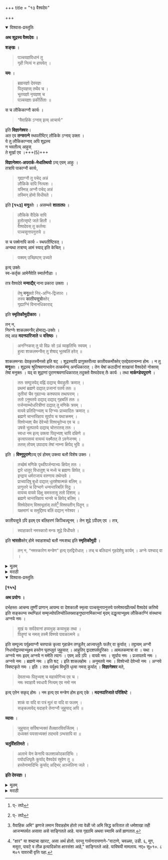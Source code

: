 +++
title = "१३ वैश्वदेवः"

+++


<details open><summary>विश्वास-प्रस्तुतिः</summary>

**अथ शूद्रस्य वैश्वदेवः ।**

**शङ्खः** ।

> पञ्चयज्ञविधानं तु  
> गृही नित्यं न हापयेत् ।

**यमः** ।

> ब्रह्मयज्ञो देवयज्ञः  
पितृयज्ञस् तथैव च ।  
भूतयज्ञो नृयज्ञश् च  
पञ्चयज्ञाः प्रकीर्तिताः ॥

स च लौकिकाग्नौ कार्यः ।  

> “वैवाहिके ऽग्नाव् इत्य् आचार्यः” 

इति **विज्ञानेश्वरः**।  
अत एव **तन्त्ररत्ने** स्थपतीष्टिर् लौकिके ऽग्नाव् उक्ता ।  
ये तु लौकिकाग्नाव् अपि शूद्रस्य  
न भवतीत्य् आहुस्  
ते मूर्खा एव ।+++(5)+++  

**विज्ञानेश्वर-अपरार्क-मेधातिथयो** ऽप्य् एवम् आहुः ।  
तत्रापि पाकाग्नौ कार्यः,

> गृह्याग्नौ तु पचेद् अन्नं  
लौकिके वापि नित्यशः ।  
यस्मिन्न् अग्नौ पचेद् अन्नं  
तस्मिन् होमो विधीयते ।

इति **[१५३]** **मनू**क्तेः । असम्भवे **शातातपः** ।

> लौकिके वैदिके वापि  
हुतोत्सृष्टे जले क्षितौ ।  
वैश्वदेवस् तु कर्तव्यः  
पञ्चसूनापनुत्तये ॥

स च पक्वेनापि कार्यः - स्थपतीष्टिवत् ।  
अन्यथा तत्राप्य् आमं स्याद् इति केचित् ।  

> पक्वम् उच्छिष्टम् उच्यते 

इत्य् उक्तेः  
स्व-कर्तृक आमेनैवेति स्मार्तगौडाः ।  

तत्र वैश्वदेवे **मन्वाद्यैर्** नाना प्रकारा उक्ताः ।  

> तेषु **मनू**क्तो निर्-अग्नि-द्विजपरः ।  
तस्य **कातीयसूत्रो**क्तेर्  
गृह्याग्निं विनानधिकाराद्  

इति **स्मृतिकौमुदीकारः** ।  

तन् न,  
निरग्नेः शाकलमन्त्रैर् होमाद्य्-उक्तेः ।  
तद् आह **मदनपारिजाते** च **वसिष्ठः** । 

> अनग्निकस् तु यो विप्रः सो ऽन्नं व्याहृतिभिः स्वयम् ।  
हुत्वा शाकलमन्त्रैस् तु शेषाद् भूतबलिं हरेत् ॥

शाकलमन्त्राः देवकृतस्यैनसो इति षट् । शूद्रस्यापि प्रागुक्तरीत्या कातीयकर्मोक्तेर् एतद्देवतानाम्ना होमः । न तु **मनू**क्तः । शूद्रस्य श्रुतिश्रवणाभावेन तत्कर्मण्य् अनधिकारात् । तेन येषां कठादीनां शाखायां वैश्वदेवो नोक्तस् तेषां मनूक्तः । यद् वा शूद्राणां पुराणश्रवणाधिकारात् तदुक्तो वैश्वदेवस् तैः कार्यः । तथा **मार्कण्डेयपुराणे** । 

> ततः सम्पूजयेद् वह्निं दद्याच् चैवाहुतीः क्रमात् ।  
प्रथमां ब्रह्मणे दद्यात् प्रजानां पतये ततः ॥  
तृतीयां चैव गृह्याभ्यः कश्यपाय तथापराम् ।  
ततो ऽनुमतये दद्याद् दद्याद् गृहबलिं ततः ॥  
पर्जन्याम्भोधरित्रीणां दद्यात् तु मणिके त्रयम् ।  
वायवे प्रतिदिग्भ्यश् च दिग्भ्यः प्राच्यादितः क्रमात् ॥  
ब्रह्मणे चान्तरिक्षाय सूर्याय च यथाक्रमम् ।  
विश्वेभ्यश् चैव देवेभ्यो विश्वभूतेभ्य एव च ॥  
उषसे भूतपतये दद्याच् चोत्तरतस् ततः ।  
स्वधा नम इत्य् उक्त्वा पितृभ्यश् चापि दक्षिणे ॥  
कृत्वापसव्यं वायव्यं यक्ष्मैतत् ते ऽवनेजनम् ।  
ततस् तोयम् उपादाय तेषां नाम्ना क्षिपेद् भुवि ॥ 

इति । **विष्णुपुराणे**ऽप्य् एवं होमम् उक्त्वा बलौ विशेष उक्तः ।

> तच्छेषं मणिके पृथ्वीपर्जन्याभ्यः क्षिपेत् ततः ।  
द्वारे धातुर् विधातुश् च मध्ये च ब्रह्मणः क्षिपेत् ॥  
इन्द्राय धर्मराजाय वरुणाय तथेन्दवे ।  
प्राच्यादिषु बुधो दद्यात् धुतशेषात्मकं बलिम् ॥  
प्रागुत्तरे च दिग्भागे धन्वन्तरिबलिं विदुः ।  
वायव्य वायवे दिक्षु समस्तासु ततो दिशाम् ॥  
ब्रह्मणे चान्तरिक्षाय भानवे च क्षिपेद् बलिम् ।  
विश्वेदेवान् विश्वभूतांस् ततो[^४६] विश्वपतीन् पितॄन् ॥  
यक्षमाणं च समुद्दिश्य बलिं दद्यान् नरेश्वर ।

[^४६]:
     प्- तपो

कातीयसूत्रे ऽपि इदम् एव बलिहरणं किञ्चिन्न्यूनम् । तेन शूद्रे ऽपीदम् एव । तत्र,

> स्वाहाकारे नमस्कारो मन्त्रः शूद्रे विधीयते ।

इति **भारतो**क्तेर् होमे स्वाहाशब्दो बलौ नमःशब्द इति **स्मृतिकौमुदी** । 

> तन् न, “नमस्कारेण मन्त्रेण” इत्य् एतद्विरोधात् । तच् च बलिदानं गृहदेशेषु कार्यम् । अग्नेः पश्चाद् वा ।
</details>

<details><summary>मूलम्</summary>

**अथ शूद्रस्य वैश्वदेवः ।**

**शङ्खः** ।

> पञ्चयज्ञविधानं तु  
> गृही नित्यं न हापयेत् ।

**यमः** ।

> ब्रह्मयज्ञो देवयज्ञः  
पितृयज्ञस् तथैव च ।  
भूतयज्ञो नृयज्ञश् च  
पञ्चयज्ञाः प्रकीर्तिताः ॥

स च लौकिकाग्नौ कार्यः ।  

> “वैवाहिके ऽग्नाव् इत्य् आचार्यः” 

इति **विज्ञानेश्वरः**।  
अत एव **तन्त्ररत्ने** स्थपतीष्टिर् लौकिके ऽग्नाव् उक्ता ।  
ये तु लौकिकाग्नाव् अपि शूद्रस्य  
न भवतीत्य् आहुस्  
ते मूर्खा एव ।+++(5)+++  

**विज्ञानेश्वर-अपरार्क-मेधातिथयो** ऽप्य् एवम् आहुः ।  
तत्रापि पाकाग्नौ कार्यः,

> गृह्याग्नौ तु पचेद् अन्नं  
लौकिके वापि नित्यशः ।  
यस्मिन्न् अग्नौ पचेद् अन्नं  
तस्मिन् होमो विधीयते ।

इति **[१५३]** **मनू**क्तेः । असम्भवे **शातातपः** ।

> लौकिके वैदिके वापि  
हुतोत्सृष्टे जले क्षितौ ।  
वैश्वदेवस् तु कर्तव्यः  
पञ्चसूनापनुत्तये ॥

स च पक्वेनापि कार्यः - स्थपतीष्टिवत् ।  
अन्यथा तत्राप्य् आमं स्याद् इति <u>केचित्</u> ।  

> पक्वम् उच्छिष्टम् उच्यते 

इत्य् उक्तेः  
स्व-कर्तृक आमेनैवेति स्मार्तगौडाः ।  

तत्र वैश्वदेवे **मन्वाद्यैर्** नाना प्रकारा उक्ताः ।  

> तेषु **मनू**क्तो निर्-अग्नि-द्विजपरः ।  
तस्य **कातीयसूत्रो**क्तेर्  
गृह्याग्निं विनानधिकाराद्  

इति **स्मृतिकौमुदीकारः** ।  

<u>तन् न</u>,  
निरग्नेः शाकलमन्त्रैर् होमाद्य्-उक्तेः ।  
तद् आह **मदनपारिजाते** च **वसिष्ठः** । 

> अनग्निकस् तु यो विप्रः सो ऽन्नं व्याहृतिभिः स्वयम् ।  
हुत्वा शाकलमन्त्रैस् तु शेषाद् भूतबलिं हरेत् ॥

शाकलमन्त्राः देवकृतस्यैनसो इति षट् । शूद्रस्यापि प्रागुक्तरीत्या कातीयकर्मोक्तेर् एतद्देवतानाम्ना होमः । न तु **मनू**क्तः । शूद्रस्य श्रुतिश्रवणाभावेन तत्कर्मण्य् अनधिकारात् । तेन येषां कठादीनां शाखायां वैश्वदेवो नोक्तस् तेषां मनूक्तः । यद् वा शूद्राणां पुराणश्रवणाधिकारात् तदुक्तो वैश्वदेवस् तैः कार्यः । तथा **मार्कण्डेयपुराणे** । 

> ततः सम्पूजयेद् वह्निं दद्याच् चैवाहुतीः क्रमात् ।  
प्रथमां ब्रह्मणे दद्यात् प्रजानां पतये ततः ॥  
तृतीयां चैव गृह्याभ्यः कश्यपाय तथापराम् ।  
ततो ऽनुमतये दद्याद् दद्याद् गृहबलिं ततः ॥  
पर्जन्याम्भोधरित्रीणां दद्यात् तु मणिके त्रयम् ।  
वायवे प्रतिदिग्भ्यश् च दिग्भ्यः प्राच्यादितः क्रमात् ॥  
ब्रह्मणे चान्तरिक्षाय सूर्याय च यथाक्रमम् ।  
विश्वेभ्यश् चैव देवेभ्यो विश्वभूतेभ्य एव च ॥  
उषसे भूतपतये दद्याच् चोत्तरतस् ततः ।  
स्वधा नम इत्य् उक्त्वा पितृभ्यश् चापि दक्षिणे ॥  
कृत्वापसव्यं वायव्यं यक्ष्मैतत् ते ऽवनेजनम् ।  
ततस् तोयम् उपादाय तेषां नाम्ना क्षिपेद् भुवि ॥ 

इति । **विष्णुपुराणे**ऽप्य् एवं होमम् उक्त्वा बलौ विशेष उक्तः ।

> तच्छेषं मणिके पृथ्वीपर्जन्याभ्यः क्षिपेत् ततः ।  
द्वारे धातुर् विधातुश् च मध्ये च ब्रह्मणः क्षिपेत् ॥  
इन्द्राय धर्मराजाय वरुणाय तथेन्दवे ।  
प्राच्यादिषु बुधो दद्यात् धुतशेषात्मकं बलिम् ॥  
प्रागुत्तरे च दिग्भागे धन्वन्तरिबलिं विदुः ।  
वायव्य वायवे दिक्षु समस्तासु ततो दिशाम् ॥  
ब्रह्मणे चान्तरिक्षाय भानवे च क्षिपेद् बलिम् ।  
विश्वेदेवान् विश्वभूतांस् ततो[^४६] विश्वपतीन् पितॄन् ॥  
यक्षमाणं च समुद्दिश्य बलिं दद्यान् नरेश्वर ।

[^४६]:
     प्- तपो

कातीयसूत्रे ऽपि इदम् एव बलिहरणं किञ्चिन्न्यूनम् । तेन शूद्रे ऽपीदम् एव । तत्र,

> स्वाहाकारे नमस्कारो मन्त्रः शूद्रे विधीयते ।

इति **भारतो**क्तेर् होमे स्वाहाशब्दो बलौ नमःशब्द इति **स्मृतिकौमुदी** । 

> <u>तन् न</u>, “नमस्कारेण मन्त्रेण” इत्य् एतद्विरोधात् । तच् च बलिदानं गृहदेशेषु कार्यम् । अग्नेः पश्चाद् वा ।
</details>

<details><summary>मराठी</summary>

यानन्तर वैश्वदेव साङ्गतो. 

याविषयी शङ्ख ह्मणतो की,-" गृहस्थाने प्रतिदिनीं पञ्चमहायज्ञ चुकवू नयेत." पम्च यज्ञांविषयीं यम ह्मणतो-" ब्रह्मयज्ञ, देवयज्ञ, पितृयज्ञ, भूतयज्ञ; आणि मनुष्ययज्ञ याम्स पञ्चमहायज्ञ ह्मणतात. सर्वाम्स मिळून वैश्वदेव असें ह्मणावेम्. तो लौकिकानीम्न करावा. "वैवाहिकाङ्ग्नीत[^१] करावा, " असें आचार्याचे मत आहे असे विज्ञानेश्वर ह्मणतो. 

[^१]: वैवाहिक अमि" झणजे लमान विवाहहोम होतो त्या वेळी जो अमि सिद्ध करितात तो धर्मशाखा तही आजन्मपर्यत असावा असे साङ्गितले आहे. यास गृह्यामि अथवा स्माामि असें ह्मणतात. 

यासाठीच तन्त्ररणाम्त "स्थपतीष्टि लौकिकानीत करावी," असे साङ्गितले आहे. जे लौकिकानीतही शूद्राम्स वैश्वदेव करण्याचा अधिकार नाही असें ह्मणतात; ते केवळ मूर्खच होत. हे मीच प्र णतों असें नाहीं तर विज्ञानेश्वर, अपरार्क, मेधातिथि हेही असेच ह्मणतात. लौकिकानीत करणे तोही ज्यावर स्वयम्पाक केला असेल त्याम्त करावा; कारण, अग्निहोत्र्यान्नी श्री. ताग्नीत व इतरान्नी गृह्याग्नीत तोही नसल्यास लौकिकानीत नित्य वैश्वदेव करावा. परन्तु "ज्यावर पाक होतो त्याम्त न करितां अन्यत्र करूं नये,' असी मनुक्ति आहे. याच्या असम्भवीं शातातप ह्मणतो-"लौकिक किंवा वैदिकाग्नीत, उदकाम्त किंवा भूमीवर, पञ्चमूनादोषनिवारणार्थ वैश्वदेव करावा." तो पक्वान्नानेम्न करावा, नाहीपेक्षा " स्थपतीष्टिवत् ने.हि आमान्न ग्रहण होईल, " असे कित्येक ह्मणतात. पक्वान्नास उच्छिष्ट हटले आहे. ( पृ० ५३ पम्० २५ पहा. ) ह्मणून. "शूद्राने स्वतः आमानानेच करावा, "असे स्मार्तगाँड ह्मणतात. वैश्वदेवाचे प्रकार मन्वादिकान्नी अनेक साङ्गितले आहेत. त्याम्त मनूक्त पक्ष निरग्निद्विनपर आहे. " शूद्रास कातीयमूत्रानुसार कर्मे करण्यास साङ्गितले आहे" ह्मणून, " गृह्याग्नीवाञ्चून अधिकार सिद्ध होत नाही,' असे स्मृतिकौमुदीकर्ता म णतो, ते योग्य नाही. कारण, कातीयसूत्रानुसार वागणारा असून, तो निरग्नि असेल तर त्याला शाकलमन्त्रान्नी, होमादिक करण्यास साङ्गितले आहे. तम्न मदनपारिजाताम्त वसिष्ठ माङ्गतो - "जो ब्राह्मण निरग्निक असेल, त्याने स्वतः व्याहृति, व शाकलमन्त्रान्नी ह वन करून, हुतशेष अन्नान्तून भूतबलि द्यावा. " " देवकृतस्यैनसो०६" याम्स शा कलमन्त्र ह्मणतात. शूद्रामही पूर्वी माङ्गितल्या रीतीनं कातीयमूत्रानुसार कर्मे करण्यास माङ्गितले असून मन्त्रोच्चाराना अधिकार नाही ह्मणून, त्याने या देवताञ्च्या नामान्नी होम क रणे उचित आहे. मनुकथित पक्ष मात्र योग्य नाही. कारण, शूद्रास वेदश्रवण करण्याचा अधिकार नसल्याने तत्सम्बन्धी काचा अधिकार नाही. यावरून ज्या कठादिकाम्स स्वशाग्वैत वैश्वदेव उक्त नाही, त्याम्स मनुप्रोक्त विहित आहे. अथवा शूद्राम्स पुराणश्रवणा विकार आहे, यास्तव त्यान्नी पुराणोक्त वैश्वदेव करावा. तमम्च मार्कडेयपुराणाम्त " आचमनादि केल्यावर अग्निपूजन करून, क्रमाने आहुति द्याव्या." त्याञ्चे मन्त्र "ब्रह्मणे नमः १, प्रजापतये नमः २, गृह्याभ्यो नमः ३, कश्यपाय नमः ४, अनु. मतये नमः ५ या पाम्च अग्नीत घालाव्या. नन्तर गृहबलि द्यावा. तो - पर्जन्याय नमः । अम्भोभ्यो नमः । धरित्र्यै नमः या ३ मन्त्रान्नी मणिकाम्त ( मडक्याम्न ) देऊन वायवे नमः क्रमाने पूर्वादिक चार दिशाम आणि प्रतिदिशाम्म - ब्रह्मणे नमः । अन्तरिक्षाय नमः । सूर्याय नमः । विश्वभ्यो देवेभ्यो नमः । विश्वभूतेभ्यो नमः । उषसे नमः । भूतपतये नमः । उत्तरेस पितृभ्यः स्वधा नमः । 

दक्षिणेस; मग अपसव्य करून, वाय व्येस यक्ष्मतर्पण करावेम्. मग ज्याम्स आहुति दिल्या असतील, त्याञ्च्या नामाने भूमीवर उदक सोडावें," असा प्रयोग साङ्गितला आहे. विष्णुपुराणान्तही पूर्ववत् होम साङ्गून, बलि हरणाम्त विशेष साङ्गितला तो-"हुतशेषान्तून शेषान्नाने मणिकाम्त पृथ्वी, पर्नन्य, व उदक याम्स आहुति देऊन, द्वाराम्त धाता १, विधाता २, मध्ये ब्रह्मा, पूर्वेस इन्द्र, दक्षिणेस धर्मरान, पश्चिमेस वरुण, उत्तरेस चन्द्र, असा हुतशेष बलि देऊन, ईशान्येस धन्वन्तरि, वायव्येस वायु, ब्रह्मा, अन्तरिक्ष, सूर्य, विश्वेदेव, विश्वहुत, विश्वपति, पितर, व यक्ष्मा, याम्स उ. देशून बलि द्यावा. " कातीयसूत्रान्तही हेच बलिहरण काही कमी साङ्गितले आहे. यावरून शूद्रांसही हेच उक्त आहे. त्याम्त " स्वाहाशब्दस्थानी शूद्रास नमः शब्दाचे वि धान करितो, " असे भारतवचन आहे. यास्तव, “ होमाम्त स्वाहा शब्द व बलिहरणाम्त नमःशब्द योजावा," असे स्मृतिकौमुदीत साङ्गितले आहे; ते योग्य नाही. कारण "नमस्कारमन्त्रानं." (पृ० ५१ पम्० १६ ) या वचनाशी विरोध येतो झणून. ते बलिदान घरच्या एका प्रदेशाम्त किंवा अग्नीमागें करावेम्. इति वैश्वदेवविचारः॥
</details>

<details open><summary>विश्वास-प्रस्तुतिः</summary>

**[१५५]**

**अथ प्रयोगः ।**

दर्भहस्तः आचम्य तूष्णीं प्राणान् आयम्य वा देशकालौ स्मृत्वा पञ्चसूनापनुत्तये परमेश्वरप्रीत्यर्थं वैश्वदेवं करिष्ये इति सङ्कल्प्य स्थण्डिलं सम्मृज्योपलिप्योल्लिख्याङ्गुष्ठानामिकाभ्यां मृदम् उद्धृत्याभ्युक्ष्य लौकिकाग्निं संस्थाप्य अग्नये नमः । 

> मुखं यः सर्वदेवानां हव्यभुक् कव्यभुक् तथा ।  
पितॄणां च नमस् तस्मै विष्णवे पावकात्मने ॥

इति सम्पूज्य पर्युक्ष्याग्नौ चरुपाकं कृत्वा गृहान्नेन तण्डुलैर् आज्यप्लुतैः फलैर् वा कुर्यात् । तद्द्रव्यम् अग्नौ निधायोद्वास्याभ्युक्ष्य हस्तेन घृतप्लुतं जुहुयात् । आहुतिर् द्वादशपर्वपूरिकाः । आमलकमात्रा वा । यथा । अग्नये नमः इदम् अग्नये न ममेति त्यागः । एवम् अग्रे ऽपि । वायवे नमः । सूर्याय नमः । प्रजापतये नमः । अग्नये नमः । ब्रह्मणे नमः । इति षट् । इति शाकलहोमः । अनुमतये नमः । विश्वेभ्यो देवेभ्यो नमः । अग्नये स्विष्टकृते नमः । इति । ततः पर्युक्ष्य विभूतिं धृत्वा नमस् कुर्यात् । **विज्ञानेश्वर** मते, 

> देवताभ्यः पितृभ्यश् च महायोगिभ्य एव च ।  
नमः स्वाहायै स्वधायै नित्यम् एव नमो नम 

इत्य् एतेन सकृद् होमः । नम इत्य् एव मन्त्रेण होम इत्य् एके । **मदनपारिजाते परिशिष्टे** ।

> शाकं वा यदि वा पत्रं मूलं वा यदि वा फलम् ।  
सङ्कल्पयेद् यदाहारे तेनाग्नौ जुहुयाद् अपि ॥

**व्यासः** ।

> जुहुयात् सर्पिषाभ्यक्तं तैलक्षारविवर्जितम् ।  
दध्यक्तं पयसाभ्यक्तं तदभावे ऽम्भसापि वा ॥

**चतुर्विंशतिमते** ।

> अलाभे येन केनापि फलशाकोदकादिभिः ।  
पयोदधिघृतैः कुर्याद् वैश्वदेवं स्रुवेण तु ॥  
हस्तेनामादिभिः कुर्याद् अद्भिर् अञ्जलिना जले ।

**इति देवयज्ञः ।**
</details>

<details><summary>मूलम्</summary>

**[१५५]**

**अथ प्रयोगः ।**

दर्भहस्तः आचम्य तूष्णीं प्राणान् आयम्य वा देशकालौ स्मृत्वा पञ्चसूनापनुत्तये परमेश्वरप्रीत्यर्थं वैश्वदेवं करिष्ये इति सङ्कल्प्य स्थण्डिलं सम्मृज्योपलिप्योल्लिख्याङ्गुष्ठानामिकाभ्यां मृदम् उद्धृत्याभ्युक्ष्य लौकिकाग्निं संस्थाप्य अग्नये नमः । 

> मुखं यः सर्वदेवानां हव्यभुक् कव्यभुक् तथा ।  
पितॄणां च नमस् तस्मै विष्णवे पावकात्मने ॥

इति सम्पूज्य पर्युक्ष्याग्नौ चरुपाकं कृत्वा गृहान्नेन तण्डुलैर् आज्यप्लुतैः फलैर् वा कुर्यात् । तद्द्रव्यम् अग्नौ निधायोद्वास्याभ्युक्ष्य हस्तेन घृतप्लुतं जुहुयात् । आहुतिर् द्वादशपर्वपूरिकाः । आमलकमात्रा वा । यथा । अग्नये नमः इदम् अग्नये न ममेति त्यागः । एवम् अग्रे ऽपि । वायवे नमः । सूर्याय नमः । प्रजापतये नमः । अग्नये नमः । ब्रह्मणे नमः । इति षट् । इति शाकलहोमः । अनुमतये नमः । विश्वेभ्यो देवेभ्यो नमः । अग्नये स्विष्टकृते नमः । इति । ततः पर्युक्ष्य विभूतिं धृत्वा नमस् कुर्यात् । **विज्ञानेश्वर** मते, 

> देवताभ्यः पितृभ्यश् च महायोगिभ्य एव च ।  
नमः स्वाहायै स्वधायै नित्यम् एव नमो नम 

इत्य् एतेन सकृद् होमः । नम इत्य् एव मन्त्रेण होम इत्य् <u>एके</u> । **मदनपारिजाते परिशिष्टे** ।

> शाकं वा यदि वा पत्रं मूलं वा यदि वा फलम् ।  
सङ्कल्पयेद् यदाहारे तेनाग्नौ जुहुयाद् अपि ॥

**व्यासः** ।

> जुहुयात् सर्पिषाभ्यक्तं तैलक्षारविवर्जितम् ।  
दध्यक्तं पयसाभ्यक्तं तदभावे ऽम्भसापि वा ॥

**चतुर्विंशतिमते** ।

> अलाभे येन केनापि फलशाकोदकादिभिः ।  
पयोदधिघृतैः कुर्याद् वैश्वदेवं स्रुवेण तु ॥  
हस्तेनामादिभिः कुर्याद् अद्भिर् अञ्जलिना जले ।

**इति देवयज्ञः ।**
</details>

<details><summary>मराठी</summary>

आतां वैश्वदेवप्रयोग साङ्गतो. 

पवित्रहस्त असून, आचमन करून, तूष्णीं प्राणायाम करून,- पञ्चसूनापनुत्तये श्रीपरमेश्वरप्रीत्यर्थं वैश्वदेवं करिष्ये । असा सङ्कल्प करून, स्थण्डिलसम्मार्जन करून, त्यावर शेणपाणी शिम्पडून, उल्लेखन करून, अङ्गुष्ठ, व अनामिका यान्नी मृत्तिका उचलून उदकाने प्रोसून, तेथे लौकिकाग्नि स्थापून, "अग्नये नमः । 

> मुखं यः सर्वदेवानां हव्यभुक्कव्यभुक् तथा ।  
पितॄणां च नमस्तस्मै विष्णवे पावकात्मने ॥ १ ॥ 

याने त्याचे पूजन करून, अग्नीवर चरु करून, किंवा घराम्त शिजलेल्या अन्नाने किंवा आज्ययुक्त तान्दुळान्नी किंवा फलान्नी वैश्वदेव करावा. यापैकी में - होमद्रव्य घेतले असेल तें अग्नीवर ठेवून, खाली घेऊन, उदकानें प्रोक्षन, त्यास तूप लावून, उजव्या हाताने हवन करावेम्. आहुति व्यावी ती, अङ्गुष्ठावाञ्चून ४ अङ्गुलीवर राहील एवढ्या प्रमाणाची किंवा आवळ्याएवढी असावी. हवन करणे ते असे की,-"अग्नये नमः" या मन्त्राने हवन करून, "इदमग्नये नमः" ह्मणून त्याग करावा. असेम्च पुढेहि करावेम्. "वायवे नमः । सूर्याय नमः । प्रजापतये नमः । अग्नये नमः । ब्रह्मणे नमः।" या ६ मन्त्रान्नी हवन करावे. हा शाकलमन्त्रोक्त देवताहोम होय. पुढे पौराण- "ब्रह्मणे नमः । गृह्याभ्यो नमः । कश्यपाय नमः । अनुमतये नमः । विश्वेभ्यो देवेभ्यो नमः । अग्नये नमः । स्विष्टकृते नमः" । या ७ नी हवन करून, पुनः पर्युक्षण करून, विभूति धारण करून, अग्नीस नमस्कार करावा. विज्ञानेश्वरमती - 

> देवताभ्यः पितृभ्यश्च महायोगिभ्य एव च ॥  
नमः स्वाहायै स्वधायै नित्यमेव नमो नमः 

याने एकच वेळ होम करावा असे आहे. केवळ-"नमः'' याने हवन करावे असे कित्येक ह्मणतात. मदनपारिजाताम्त परिशिष्टान्त- "शाक, पत्र, मूल, फल, अथवा जे आपण, भोजनास सङ्कल्पित असेल, त्याने वैश्वदेव करावा," अमें साङ्गितले आहे. अन्नहोमा विषयी व्यास ह्मणतो,-"ज्याचे हवन करणार ते अन्न तेलकट नसावे व क्षार[^२] वगैरे नसून तूप, त्याच्या अभावी दहीम्, किंवा दृध, याञ्च्या अभावी उदक यान्नी युक्त असावे.' चतुर्विंशतिमताम्त "अन्न न मिळल्याम जे मिळेल त्याने, अथवा फल, शाक, उदक, दूध, दही, तूप, यान्नी वैश्वदेव करावा. 

[^२]: "क्षार" या शब्दाचा खारट, असा अर्थ होतो. परन्तु गार्यनारायणाने-"वाटाणे, चवळ्या, उडी. ६, मूग, मसुरा, पावटे व तीळ इत्यादिकोस क्षारसंशा आहे," साङ्गितले आहे. याविषयी मामलाय. नए० सू०१०. ८ म०१ यावरची वृत्ति पहा.

प्रवाही द्रव्य असेल तर खुल्यान्नम्, व अन्नादि असल्यास हस्ताने हवन करावम्. पूर्वोक्त द्रव्य न मिळाल्यास उदकाने वैश्वदेव करावा. तसा कर्तव्य असल्यास पूर्वोक्त मन्त्रोच्चार कम्न आञ्जळीने पाणी घेऊन, ते पा. ण्याम्त सोडावेम्. अग्नीवर करूं नये" 
एथपर्यम्त देवयज्ञ झाला. 
इति देवयज्ञः ॥

</details> 